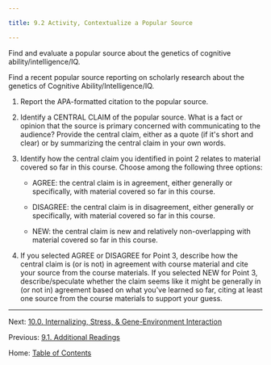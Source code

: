 ```yaml
---

title: 9.2 Activity, Contextualize a Popular Source

---
```


Find and evaluate a popular source about the genetics of cognitive ability/intelligence/IQ. 

Find a recent popular source reporting on scholarly research about the genetics of Cognitive Ability/Intelligence/IQ. 

1. Report the APA-formatted citation to the popular source.

2. Identify a CENTRAL CLAIM of the popular source. What is a fact or opinion that the source is primary concerned with communicating to the audience? Provide the central claim, either as a quote (if it's short and clear) or by summarizing the central claim in your own words.

3. Identify how the central claim you identified in point 2 relates to material covered so far in this course. Choose among the following three options:

	- AGREE: the central claim is in agreement, either generally or specifically, with material covered so far in this course.

	- DISAGREE: the central claim is in disagreement, either generally or specifically, with material covered so far in this course.

	- NEW: the central claim is new and relatively non-overlapping with material covered so far in this course.
	
4. If you selected AGREE or DISAGREE for Point 3, describe how the central claim is (or is not) in agreement with course material and cite your source from the course materials. If you selected NEW for Point 3, describe/speculate whether the claim seems like it might be generally in (or not in) agreement based on what you've learned so far, citing at least one source from the course materials to support your guess.

--------

Next: [10.0. Internalizing, Stress, & Gene-Environment Interaction](../ch10/10.0_internalizing.md)

Previous: [9.1. Additional Readings](9.1_readings.md)

Home: [Table of Contents](../README.md)
